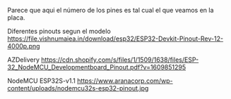 Parece que aqui el número de los pines es tal cual el que veamos en la placa.

Diferentes pinouts segun el modelo
https://file.vishnumaiea.in/download/esp32/ESP32-Devkit-Pinout-Rev-12-4000p.png

AZDelivery
https://cdn.shopify.com/s/files/1/1509/1638/files/ESP-32_NodeMCU_Developmentboard_Pinout.pdf?v=1609851295

NodeMCU ESP32S-v1.1
https://www.aranacorp.com/wp-content/uploads/nodemcu32s-esp32-pinout.jpg
